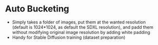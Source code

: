 # Auto Bucketing #
- Simply takes a folder of images, put them at the wanted resolution (default is 1024*1024, as default the SDXL resolution), and padd them without modifying original image resolution by adding white padding
- Handy for Stable Diffusion training (dataset preparation)
